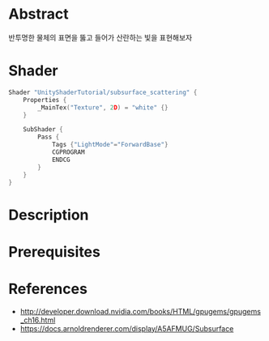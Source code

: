 ﻿# Abstract

반투명한 물체의 표면을 뚫고 들어가 산란하는 빛을 표현해보자

# Shader

```c
Shader "UnityShaderTutorial/subsurface_scattering" {
    Properties {
        _MainTex("Texture", 2D) = "white" {}
    }

    SubShader {
        Pass {
            Tags {"LightMode"="ForwardBase"}
            CGPROGRAM
            ENDCG
        }
    }
}
```

# Description



# Prerequisites



# References

* http://developer.download.nvidia.com/books/HTML/gpugems/gpugems_ch16.html
* https://docs.arnoldrenderer.com/display/A5AFMUG/Subsurface